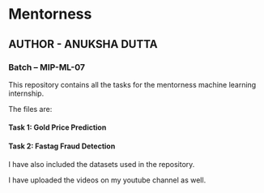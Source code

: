 # Mentorness

## AUTHOR - ANUKSHA DUTTA

### Batch – MIP-ML-07

This repository contains all the tasks for the mentorness machine learning internship.

The files are:

#### Task 1: Gold Price Prediction

#### Task 2: Fastag Fraud Detection

I have also included the datasets used in the repository.

I have uploaded the videos on my youtube channel as well.
